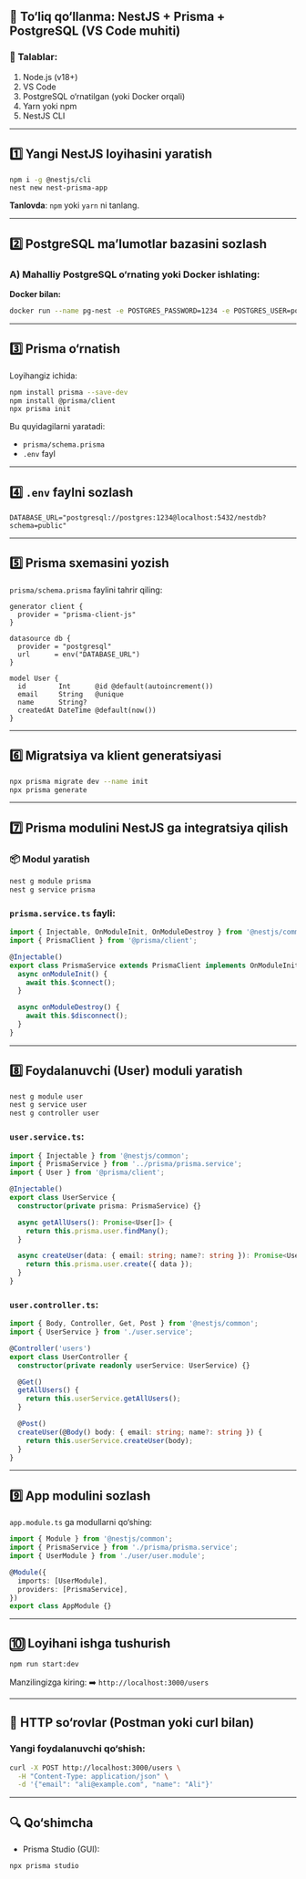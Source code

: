 
## 📘 To‘liq qo‘llanma: NestJS + Prisma + PostgreSQL (VS Code muhiti)

### 🔧 Talablar:

1. Node.js (v18+)
2. VS Code
3. PostgreSQL o‘rnatilgan (yoki Docker orqali)
4. Yarn yoki npm
5. NestJS CLI

---

## 1️⃣ Yangi NestJS loyihasini yaratish

```bash
npm i -g @nestjs/cli
nest new nest-prisma-app
```

**Tanlovda**: `npm` yoki `yarn` ni tanlang.

---

## 2️⃣ PostgreSQL ma’lumotlar bazasini sozlash

### A) Mahalliy PostgreSQL o‘rnating yoki Docker ishlating:

**Docker bilan:**

```bash
docker run --name pg-nest -e POSTGRES_PASSWORD=1234 -e POSTGRES_USER=postgres -e POSTGRES_DB=nestdb -p 5432:5432 -d postgres
```

---

## 3️⃣ Prisma o‘rnatish

Loyihangiz ichida:

```bash
npm install prisma --save-dev
npm install @prisma/client
npx prisma init
```

Bu quyidagilarni yaratadi:

* `prisma/schema.prisma`
* `.env` fayl

---

## 4️⃣ `.env` faylni sozlash

```env
DATABASE_URL="postgresql://postgres:1234@localhost:5432/nestdb?schema=public"
```

---

## 5️⃣ Prisma sxemasini yozish

`prisma/schema.prisma` faylini tahrir qiling:

```prisma
generator client {
  provider = "prisma-client-js"
}

datasource db {
  provider = "postgresql"
  url      = env("DATABASE_URL")
}

model User {
  id        Int      @id @default(autoincrement())
  email     String   @unique
  name      String?
  createdAt DateTime @default(now())
}
```

---

## 6️⃣ Migratsiya va klient generatsiyasi

```bash
npx prisma migrate dev --name init
npx prisma generate
```

---

## 7️⃣ Prisma modulini NestJS ga integratsiya qilish

### 📦 Modul yaratish

```bash
nest g module prisma
nest g service prisma
```

### `prisma.service.ts` fayli:

```ts
import { Injectable, OnModuleInit, OnModuleDestroy } from '@nestjs/common';
import { PrismaClient } from '@prisma/client';

@Injectable()
export class PrismaService extends PrismaClient implements OnModuleInit, OnModuleDestroy {
  async onModuleInit() {
    await this.$connect();
  }

  async onModuleDestroy() {
    await this.$disconnect();
  }
}
```

---

## 8️⃣ Foydalanuvchi (User) moduli yaratish

```bash
nest g module user
nest g service user
nest g controller user
```

### `user.service.ts`:

```ts
import { Injectable } from '@nestjs/common';
import { PrismaService } from '../prisma/prisma.service';
import { User } from '@prisma/client';

@Injectable()
export class UserService {
  constructor(private prisma: PrismaService) {}

  async getAllUsers(): Promise<User[]> {
    return this.prisma.user.findMany();
  }

  async createUser(data: { email: string; name?: string }): Promise<User> {
    return this.prisma.user.create({ data });
  }
}
```

### `user.controller.ts`:

```ts
import { Body, Controller, Get, Post } from '@nestjs/common';
import { UserService } from './user.service';

@Controller('users')
export class UserController {
  constructor(private readonly userService: UserService) {}

  @Get()
  getAllUsers() {
    return this.userService.getAllUsers();
  }

  @Post()
  createUser(@Body() body: { email: string; name?: string }) {
    return this.userService.createUser(body);
  }
}
```

---

## 9️⃣ App modulini sozlash

`app.module.ts` ga modullarni qo‘shing:

```ts
import { Module } from '@nestjs/common';
import { PrismaService } from './prisma/prisma.service';
import { UserModule } from './user/user.module';

@Module({
  imports: [UserModule],
  providers: [PrismaService],
})
export class AppModule {}
```

---

## 🔟 Loyihani ishga tushurish

```bash
npm run start:dev
```

Manzilingizga kiring:
➡️ `http://localhost:3000/users`

---

## 🔁 HTTP so‘rovlar (Postman yoki curl bilan)

### Yangi foydalanuvchi qo‘shish:

```bash
curl -X POST http://localhost:3000/users \
  -H "Content-Type: application/json" \
  -d '{"email": "ali@example.com", "name": "Ali"}'
```

---

## 🔍 Qo‘shimcha

* Prisma Studio (GUI):

```bash
npx prisma studio
```

